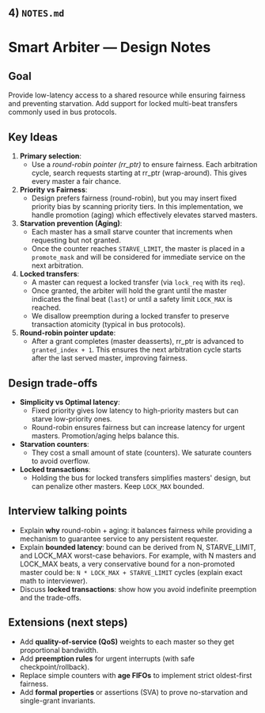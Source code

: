 

## 4) `NOTES.md`

# Smart Arbiter — Design Notes

## Goal
Provide low-latency access to a shared resource while ensuring fairness and preventing starvation. Add support for locked multi-beat transfers commonly used in bus protocols.

## Key Ideas
1. **Primary selection**:
   - Use a *round-robin pointer (rr_ptr)* to ensure fairness. Each arbitration cycle, search requests starting at rr_ptr (wrap-around). This gives every master a fair chance.
2. **Priority vs Fairness**:
   - Design prefers fairness (round-robin), but you may insert fixed priority bias by scanning priority tiers. In this implementation, we handle promotion (aging) which effectively elevates starved masters.
3. **Starvation prevention (Aging)**:
   - Each master has a small starve counter that increments when requesting but not granted.
   - Once the counter reaches `STARVE_LIMIT`, the master is placed in a `promote_mask` and will be considered for immediate service on the next arbitration.
4. **Locked transfers**:
   - A master can request a locked transfer (via `lock_req` with its `req`).
   - Once granted, the arbiter will hold the grant until the master indicates the final beat (`last`) or until a safety limit `LOCK_MAX` is reached.
   - We disallow preemption during a locked transfer to preserve transaction atomicity (typical in bus protocols).
5. **Round-robin pointer update**:
   - After a grant completes (master deasserts), rr_ptr is advanced to `granted_index + 1`. This ensures the next arbitration cycle starts after the last served master, improving fairness.

## Design trade-offs
- **Simplicity vs Optimal latency**:
  - Fixed priority gives low latency to high-priority masters but can starve low-priority ones.
  - Round-robin ensures fairness but can increase latency for urgent masters. Promotion/aging helps balance this.
- **Starvation counters**:
  - They cost a small amount of state (counters). We saturate counters to avoid overflow.
- **Locked transactions**:
  - Holding the bus for locked transfers simplifies masters' design, but can penalize other masters. Keep `LOCK_MAX` bounded.

## Interview talking points
- Explain **why** round-robin + aging: it balances fairness while providing a mechanism to guarantee service to any persistent requester.
- Explain **bounded latency**: bound can be derived from N, STARVE_LIMIT, and LOCK_MAX worst-case behaviors. For example, with N masters and LOCK_MAX beats, a very conservative bound for a non-promoted master could be: `N * LOCK_MAX + STARVE_LIMIT` cycles (explain exact math to interviewer).
- Discuss **locked transactions**: show how you avoid indefinite preemption and the trade-offs.

## Extensions (next steps)
- Add **quality-of-service (QoS)** weights to each master so they get proportional bandwidth.
- Add **preemption rules** for urgent interrupts (with safe checkpoint/rollback).
- Replace simple counters with **age FIFOs** to implement strict oldest-first fairness.
- Add **formal properties** or assertions (SVA) to prove no-starvation and single-grant invariants.

